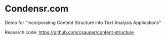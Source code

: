 Condensr.com
============

Demo for "Incorporating Content Structure into Text Analysis Applications"

Research code: https://github.com/csauper/content-structure




